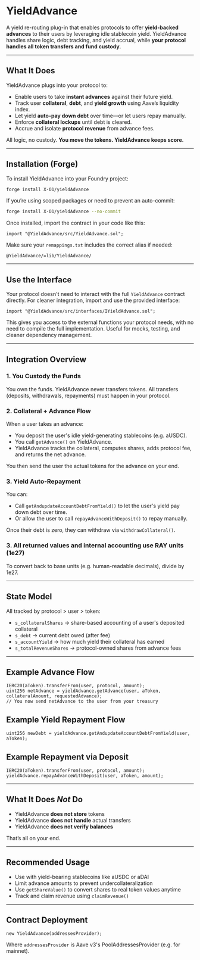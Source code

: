 # YieldAdvance

A yield re-routing plug-in that enables protocols to offer **yield-backed advances** to their users by leveraging idle stablecoin yield. YieldAdvance handles share logic, debt tracking, and yield accrual, while **your protocol handles all token transfers and fund custody**.

---

## What It Does

YieldAdvance plugs into your protocol to:

* Enable users to take **instant advances** against their future yield.
* Track user **collateral**, **debt**, and **yield growth** using Aave’s liquidity index.
* Let yield **auto-pay down debt** over time—or let users repay manually.
* Enforce **collateral lockups** until debt is cleared.
* Accrue and isolate **protocol revenue** from advance fees.

All logic, no custody.
**You move the tokens. YieldAdvance keeps score.**

---

## Installation (Forge)

To install YieldAdvance into your Foundry project:

```bash
forge install X-O1/yieldAdvance
```

If you’re using scoped packages or need to prevent an auto-commit:

```bash
forge install X-O1/yieldAdvance --no-commit
```

Once installed, import the contract in your code like this:

```solidity
import "@YieldAdvance/src/YieldAdvance.sol";
```

Make sure your `remappings.txt` includes the correct alias if needed:

```
@YieldAdvance/=lib/YieldAdvance/
```

---

## Use the Interface

Your protocol doesn't need to interact with the full `YieldAdvance` contract directly. For cleaner integration, import and use the provided interface:

```solidity
import "@YieldAdvance/src/interfaces/IYieldAdvance.sol";
```

This gives you access to the external functions your protocol needs, with no need to compile the full implementation. Useful for mocks, testing, and cleaner dependency management.

---

## Integration Overview

### 1. You Custody the Funds

You own the funds. YieldAdvance never transfers tokens. All transfers (deposits, withdrawals, repayments) must happen in your protocol.

### 2. Collateral + Advance Flow

When a user takes an advance:

* You deposit the user's idle yield-generating stablecoins (e.g. aUSDC).
* You call `getAdvance()` on YieldAdvance.
* YieldAdvance tracks the collateral, computes shares, adds protocol fee, and returns the net advance.

You then send the user the actual tokens for the advance on your end.

### 3. Yield Auto-Repayment

You can:

* Call `getAndupdateAccountDebtFromYield()` to let the user's yield pay down debt over time.
* Or allow the user to call `repayAdvanceWithDeposit()` to repay manually.

Once their debt is zero, they can withdraw via `withdrawCollateral()`.

### 3. All returned values and internal accounting use RAY units (1e27)

To convert back to base units (e.g. human-readable decimals), divide by 1e27.

---

## State Model

All tracked by protocol > user > token:

* `s_collateralShares` → share-based accounting of a user's deposited collateral
* `s_debt` → current debt owed (after fee)
* `s_accountYield` → how much yield their collateral has earned
* `s_totalRevenueShares` → protocol-owned shares from advance fees

---

## Example Advance Flow

```solidity
IERC20(aToken).transferFrom(user, protocol, amount);
uint256 netAdvance = yieldAdvance.getAdvance(user, aToken, collateralAmount, requestedAdvance);
// You now send netAdvance to the user from your treasury
```

## Example Yield Repayment Flow

```solidity
uint256 newDebt = yieldAdvance.getAndupdateAccountDebtFromYield(user, aToken);
```

## Example Repayment via Deposit

```solidity
IERC20(aToken).transferFrom(user, protocol, amount);
yieldAdvance.repayAdvanceWithDeposit(user, aToken, amount);
```

---

## What It Does *Not* Do

* YieldAdvance **does not store** tokens
* YieldAdvance **does not handle** actual transfers
* YieldAdvance **does not verify balances**

That’s all on your end.

---

## Recommended Usage

* Use with yield-bearing stablecoins like aUSDC or aDAI
* Limit advance amounts to prevent undercollateralization
* Use `getShareValue()` to convert shares to real token values anytime
* Track and claim revenue using `claimRevenue()`

---

## Contract Deployment

```solidity
new YieldAdvance(addressesProvider);
```

Where `addressesProvider` is Aave v3's PoolAddressesProvider (e.g. for mainnet).


